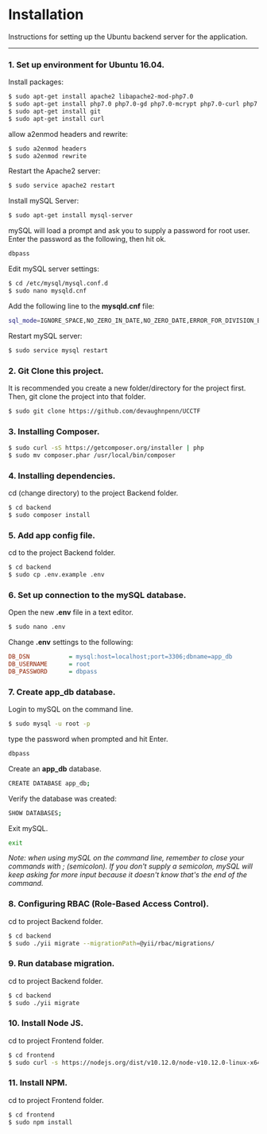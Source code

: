 # Installation

Instructions for setting up the Ubuntu backend server for the application.

---

### 1. Set up environment for Ubuntu 16.04.
Install packages:
```bash
$ sudo apt-get install apache2 libapache2-mod-php7.0
$ sudo apt-get install php7.0 php7.0-gd php7.0-mcrypt php7.0-curl php7.0-mysql php7.0-mbstring php7.0-xml php7.0-zip php7.0-sybase
$ sudo apt-get install git
$ sudo apt-get install curl
```
allow a2enmod headers and rewrite:
```bash
$ sudo a2enmod headers
$ sudo a2enmod rewrite
```
Restart the Apache2 server:
```bash
$ sudo service apache2 restart
```
Install mySQL Server:
```bash
$ sudo apt-get install mysql-server
```
mySQL will load a prompt and ask you to supply a password for root user. Enter the password as the following, then hit ok.
```bash
dbpass
```
Edit mySQL server settings:
```bash
$ cd /etc/mysql/mysql.conf.d
$ sudo nano mysqld.cnf
```
Add the following line to the **mysqld.cnf** file:
```bash
sql_mode=IGNORE_SPACE,NO_ZERO_IN_DATE,NO_ZERO_DATE,ERROR_FOR_DIVISION_BY_ZERO,NO_AUTO_CREATE_USER,NO_ENGINE_SUBSTITUTION
```
Restart mySQL server:
```bash
$ sudo service mysql restart
```

### 2. Git Clone this project.
It is recommended you create a new folder/directory for the project first. Then, git clone the project into that folder.
```bash
$ sudo git clone https://github.com/devaughnpenn/UCCTF
```

### 3. Installing Composer.
```bash
$ sudo curl -sS https://getcomposer.org/installer | php
$ sudo mv composer.phar /usr/local/bin/composer
```

### 4. Installing dependencies.
cd (change directory) to the project Backend folder.
```bash
$ cd backend
$ sudo composer install
```

### 5. Add app config file.
cd to the project Backend folder.
```bash
$ cd backend
$ sudo cp .env.example .env
```

### 6. Set up connection to the mySQL database.
Open the new **.env** file in a text editor.
```bash
$ sudo nano .env
```
Change **.env** settings to the following:
```ini
DB_DSN           = mysql:host=localhost;port=3306;dbname=app_db
DB_USERNAME      = root
DB_PASSWORD      = dbpass
```

### 7. Create app_db database.
Login to mySQL on the command line.
```bash
$ sudo mysql -u root -p
```
type the password when prompted and hit Enter.
```bash
dbpass
```
Create an **app_db** database.
```bash
CREATE DATABASE app_db;
```
Verify the database was created:
```bash
SHOW DATABASES;
```
Exit mySQL.
```bash
exit
```
*Note: when using mySQL on the command line, remember to close your commands with ; (semicolon). If you don't supply a semicolon, mySQL will keep asking for more input because it doesn't know that's the end of the command.*

### 8. Configuring RBAC (Role-Based Access Control).
cd to project Backend folder.
```bash
$ cd backend
$ sudo ./yii migrate --migrationPath=@yii/rbac/migrations/
```

### 9. Run database migration.
cd to project Backend folder.
```bash
$ cd backend
$ sudo ./yii migrate
```

### 10. Install Node JS.
cd to project Frontend folder.
```bash
$ cd frontend
$ sudo curl -s https://nodejs.org/dist/v10.12.0/node-v10.12.0-linux-x64.tar.gz | sudo tar -zx --strip-components=1
```

### 11. Install NPM.
cd to project Frontend folder.
```bash
$ cd frontend
$ sudo npm install
```
